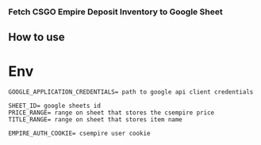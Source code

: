 ### Fetch CSGO Empire Deposit Inventory to Google Sheet

## How to use

# Env

```
GOOGLE_APPLICATION_CREDENTIALS= path to google api client credentials

SHEET_ID= google sheets id
PRICE_RANGE= range on sheet that stores the csempire price
TITLE_RANGE= range on sheet that stores item name

EMPIRE_AUTH_COOKIE= csempire user cookie
```
